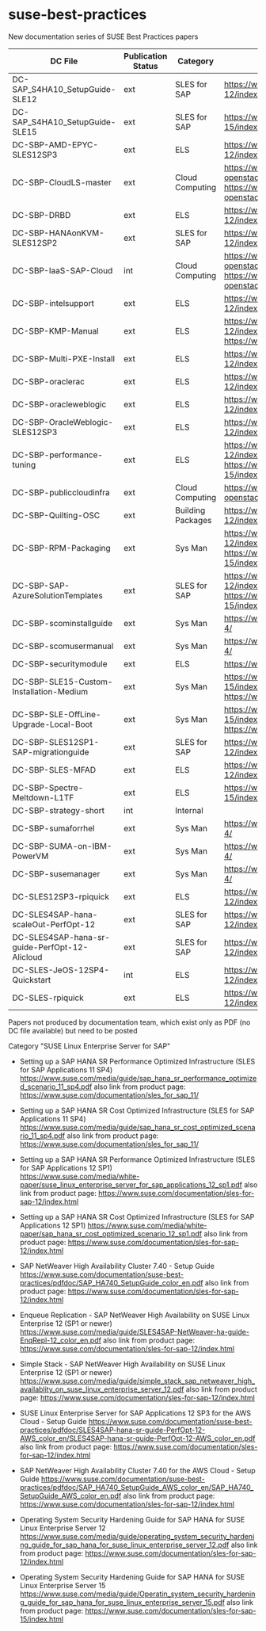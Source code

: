 # suse-best-practices
New documentation series of SUSE Best Practices papers


| DC File | Publication Status | Category | Product page links |
| ------- | ------------------ | -------- | ------------------ |
| DC-SAP_S4HA10_SetupGuide-SLE12 | ext | SLES for SAP | https://www.suse.com/documentation/sles-for-sap-12/index.html |
| DC-SAP_S4HA10_SetupGuide-SLE15 | ext | SLES for SAP | https://www.suse.com/documentation/sles-for-sap-15/index.html |
| DC-SBP-AMD-EPYC-SLES12SP3 | ext | ELS | https://www.suse.com/documentation/sles-12/index.html |
| DC-SBP-CloudLS-master | ext | Cloud Computing | https://www.suse.com/documentation/suse-openstack-cloud-9/index.html, https://www.suse.com/documentation/suse-openstack-cloud-8/  |
| DC-SBP-DRBD | ext | ELS | https://www.suse.com/documentation/sles-12/index.html |
| DC-SBP-HANAonKVM-SLES12SP2 | ext | SLES for SAP | https://www.suse.com/documentation/sles-for-sap-12/index.html |
| DC-SBP-IaaS-SAP-Cloud | int | Cloud Computing | https://www.suse.com/documentation/suse-openstack-cloud-9/index.html, https://www.suse.com/documentation/suse-openstack-cloud-8/ |
| DC-SBP-intelsupport | ext | ELS | https://www.suse.com/documentation/sles-12/index.html |
| DC-SBP-KMP-Manual | ext | ELS | https://www.suse.com/documentation/sles-12/index.html, https://www.suse.com/documentation/sled-12/ |
| DC-SBP-Multi-PXE-Install | ext | ELS | https://www.suse.com/documentation/sles-12/index.html |
| DC-SBP-oraclerac | ext | ELS | https://www.suse.com/documentation/sles-12/index.html |
| DC-SBP-oracleweblogic | ext | ELS | https://www.suse.com/documentation/sles-12/index.html |
| DC-SBP-OracleWeblogic-SLES12SP3 | ext | ELS | https://www.suse.com/documentation/sles-12/index.html |
| DC-SBP-performance-tuning | ext | ELS | https://www.suse.com/documentation/sles-12/index.html, https://www.suse.com/documentation/sles-15/index.html  |
| DC-SBP-publiccloudinfra | ext | Cloud Computing | https://www.suse.com/documentation/suse-openstack-cloud-7/ |
| DC-SBP-Quilting-OSC | ext | Building Packages | https://www.suse.com/documentation/sles-12/index.html |
| DC-SBP-RPM-Packaging | ext | Sys Man | https://www.suse.com/documentation/sles-12/index.html, https://www.suse.com/documentation/sles-15/index.html |
| DC-SBP-SAP-AzureSolutionTemplates | ext | SLES for SAP | https://www.suse.com/documentation/sles-for-sap-12/index.html, https://www.suse.com/documentation/sles-for-sap-15/index.html |
| DC-SBP-scominstallguide | ext | Sys Man | https://www.suse.com/documentation/suse-manager-4/ |
| DC-SBP-scomusermanual | ext | Sys Man | https://www.suse.com/documentation/suse-manager-4/ |
| DC-SBP-securitymodule | ext | ELS | https://www.suse.com/documentation/sles11/index.html |
| DC-SBP-SLE15-Custom-Installation-Medium | ext | Sys Man | https://www.suse.com/documentation/sles-15/index.html, https://www.suse.com/documentation/sled-15/ |
| DC-SBP-SLE-OffLine-Upgrade-Local-Boot | ext | Sys Man | https://www.suse.com/documentation/sles-15/index.html, https://www.suse.com/documentation/sled-15/ |
| DC-SBP-SLES12SP1-SAP-migrationguide | ext | SLES for SAP | https://www.suse.com/documentation/sles-for-sap-12/index.html |
| DC-SBP-SLES-MFAD | ext | ELS | https://www.suse.com/documentation/sles-12/index.html |
| DC-SBP-Spectre-Meltdown-L1TF | ext | ELS | https://www.suse.com/documentation/sles-15/index.html plus all other SLE-based products |
| DC-SBP-strategy-short | int | Internal |
| DC-SBP-sumaforrhel | ext | Sys Man | https://www.suse.com/documentation/suse-manager-4/ |
| DC-SBP-SUMA-on-IBM-PowerVM | ext | Sys Man | https://www.suse.com/documentation/suse-manager-4/ |
| DC-SBP-susemanager | ext | Sys Man | https://www.suse.com/documentation/suse-manager-4/ |
| DC-SLES12SP3-rpiquick | ext | ELS | https://www.suse.com/documentation/sles-12/index.html |
| DC-SLES4SAP-hana-scaleOut-PerfOpt-12 | ext | SLES for SAP | https://www.suse.com/documentation/sles-for-sap-12/index.html |
| DC-SLES4SAP-hana-sr-guide-PerfOpt-12-Alicloud | ext | SLES for SAP | https://www.suse.com/documentation/sles-for-sap-12/index.html |
| DC-SLES-JeOS-12SP4-Quickstart | int | ELS | https://www.suse.com/documentation/sles-12/index.html |
| DC-SLES-rpiquick | ext | ELS | https://www.suse.com/documentation/sles-12/index.html |



Papers not produced by documentation team, which exist only as PDF (no DC file available) but need to be posted

Category "SUSE Linux Enterprise Server for SAP"

* Setting up a SAP HANA SR Performance Optimized Infrastructure (SLES for SAP Applications 11 SP4)
  https://www.suse.com/media/guide/sap_hana_sr_performance_optimized_scenario_11_sp4.pdf
  also link from product page:
  https://www.suse.com/documentation/sles_for_sap_11/

* Setting up a SAP HANA SR Cost Optimized Infrastructure (SLES for SAP Applications 11 SP4)
  https://www.suse.com/media/guide/sap_hana_sr_cost_optimized_scenario_11_sp4.pdf
  also link from product page:
  https://www.suse.com/documentation/sles_for_sap_11/

* Setting up a SAP HANA SR Performance Optimized Infrastructure (SLES for SAP Applications 12 SP1)       
  https://www.suse.com/media/white-paper/suse_linux_enterprise_server_for_sap_applications_12_sp1.pdf
  also link from product page: 
  https://www.suse.com/documentation/sles-for-sap-12/index.html

* Setting up a SAP HANA SR Cost Optimized Infrastructure (SLES for SAP Applications 12 SP1)
  https://www.suse.com/media/white-paper/sap_hana_sr_cost_optimized_scenario_12_sp1.pdf
  also link from product page:
  https://www.suse.com/documentation/sles-for-sap-12/index.html

* SAP NetWeaver High Availability Cluster 7.40 - Setup Guide
  https://www.suse.com/documentation/suse-best-practices/pdfdoc/SAP_HA740_SetupGuide_color_en.pdf
  also link from product page:
  https://www.suse.com/documentation/sles-for-sap-12/index.html

* Enqueue Replication - SAP NetWeaver High Availability on SUSE Linux Enterprise 12 (SP1 or newer)
  https://www.suse.com/media/guide/SLES4SAP-NetWeaver-ha-guide-EnqRepl-12_color_en.pdf
  also link from product page:
  https://www.suse.com/documentation/sles-for-sap-12/index.html

* Simple Stack - SAP NetWeaver High Availability on SUSE Linux Enterprise 12 (SP1 or newer)      
  https://www.suse.com/media/guide/simple_stack_sap_netweaver_high_availablity_on_suse_linux_enterprise_server_12.pdf
  also link from product page:
  https://www.suse.com/documentation/sles-for-sap-12/index.html

* SUSE Linux Enterprise Server for SAP Applications 12 SP3 for the AWS Cloud - Setup Guide
  https://www.suse.com/documentation/suse-best-practices/pdfdoc/SLES4SAP-hana-sr-guide-PerfOpt-12-AWS_color_en/SLES4SAP-hana-sr-guide-PerfOpt-12-AWS_color_en.pdf
  also link from product page:
  https://www.suse.com/documentation/sles-for-sap-12/index.html

* SAP NetWeaver High Availability Cluster 7.40 for the AWS Cloud - Setup Guide
  https://www.suse.com/documentation/suse-best-practices/pdfdoc/SAP_HA740_SetupGuide_AWS_color_en/SAP_HA740_SetupGuide_AWS_color_en.pdf
  also link from product page:
  https://www.suse.com/documentation/sles-for-sap-12/index.html

* Operating System Security Hardening Guide for SAP HANA for SUSE Linux Enterprise Server 12
  https://www.suse.com/media/guide/operating_system_security_hardening_guide_for_sap_hana_for_suse_linux_enterprise_server_12.pdf
  also link from product page:
  https://www.suse.com/documentation/sles-for-sap-12/index.html

* Operating System Security Hardening Guide for SAP HANA for SUSE Linux Enterprise Server 15
  https://www.suse.com/media/guide/Operatin_system_security_hardening_guide_for_sap_hana_for_suse_linux_enterprise_server_15.pdf
  also link from product page:
  https://www.suse.com/documentation/sles-for-sap-15/index.html


